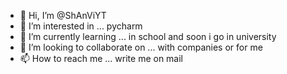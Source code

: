 - 👋 Hi, I’m @ShAnViYT
- 👀 I’m interested in ... pycharm
- 🌱 I’m currently learning ... in school and soon i go in university
- 💞️ I’m looking to collaborate on ... with companies or for me
- 📫 How to reach me ... write me on mail

<!---
ShAnViYT/ShAnViYT is a ✨ special ✨ repository because its `README.md` (this file) appears on your GitHub profile.
You can click the Preview link to take a look at your changes.
--->
